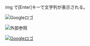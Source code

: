 img で[Enter]キーで文字列が表示される。

![Googleロゴ](https://www.google.co.jp/images/nav_logo242.png)

![外部参照][1]

[1]: https://www.google.co.jp/images/nav_logo242.png

[![Googleロゴ](https://www.google.co.jp/images/nav_logo242.png)](http://google.com)
